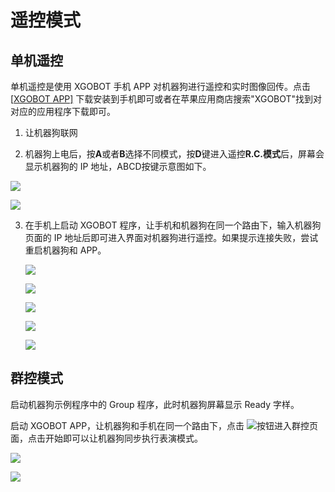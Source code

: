 ﻿---
sidebar_position: 3
sidebar_label: 遥控模式
---

# 遥控模式

 ## 单机遥控

单机遥控是使用 XGOBOT 手机 APP 对机器狗进行遥控和实时图像回传。点击[[XGOBOT APP\]](https://pan.baidu.com/s/16TQQ3AEBwlI37oNj0oQOzA?pwd=d4qa) 下载安装到手机即可或者在苹果应用商店搜索"XGOBOT"找到对对应的应用程序下载即可。

1. 让机器狗联网

2. 机器狗上电后，按**A**或者**B**选择不同模式，按**D**键进入遥控**R.C.模式**后，屏幕会显示机器狗的 IP 地址，ABCD按键示意图如下。

![](https://wiki-media-ef.oss-cn-hongkong.aliyuncs.com/docs/pico/cm4-xgo-robot-kit/images/cm4-xgo-control-01.png)

![](https://wiki-media-ef.oss-cn-hongkong.aliyuncs.com/docs/pico/cm4-xgo-robot-kit/images/cm4-xgo-control-02.png)



3. 在手机上启动 XGOBOT 程序，让手机和机器狗在同一个路由下，输入机器狗页面的 IP 地址后即可进入界面对机器狗进行遥控。如果提示连接失败，尝试重启机器狗和 APP。



   ![](https://wiki-media-ef.oss-cn-hongkong.aliyuncs.com/docs/pico/cm4-xgo-robot-kit/images/cm4-xgo-control-03.png)



   ![](https://wiki-media-ef.oss-cn-hongkong.aliyuncs.com/docs/pico/cm4-xgo-robot-kit/images/cm4-xgo-control-04.png)



   ![](https://wiki-media-ef.oss-cn-hongkong.aliyuncs.com/docs/pico/cm4-xgo-robot-kit/images/cm4-xgo-control-05.png)



   ![](https://wiki-media-ef.oss-cn-hongkong.aliyuncs.com/docs/pico/cm4-xgo-robot-kit/images/cm4-xgo-control-06.png)



   ![](https://wiki-media-ef.oss-cn-hongkong.aliyuncs.com/docs/pico/cm4-xgo-robot-kit/images/cm4-xgo-control-07.png)

## 群控模式

启动机器狗示例程序中的 Group 程序，此时机器狗屏幕显示 Ready 字样。

启动 XGOBOT APP，让机器狗和手机在同一个路由下，点击 ![](https://wiki-media-ef.oss-cn-hongkong.aliyuncs.com/docs/pico/cm4-xgo-robot-kit/images/cm4-xgo-control-08.png)按钮进入群控页面，点击开始即可以让机器狗同步执行表演模式。

![](https://wiki-media-ef.oss-cn-hongkong.aliyuncs.com/docs/pico/cm4-xgo-robot-kit/images/cm4-xgo-control-09.png)

![](https://wiki-media-ef.oss-cn-hongkong.aliyuncs.com/docs/pico/cm4-xgo-robot-kit/images/cm4-xgo-control-10.png)
